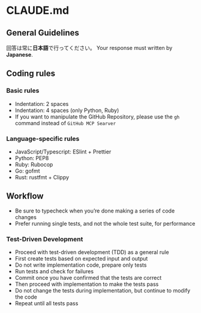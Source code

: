 # CLAUDE.md

## General Guidelines

回答は常に**日本語**で行ってください。
Your response must written by **Japanese**.

## Coding rules

### Basic rules

- Indentation: 2 spaces
- Indentation: 4 spaces (only Python, Ruby)
- If you want to manipulate the GitHub Repository, please use the `gh` command instead of `GitHub MCP Searver`

### Language-specific rules

- JavaScript/Typescript: ESlint + Prettier
- Python: PEP8
- Ruby: Rubocop
- Go: gofmt
- Rust: rustfmt + Clippy

## Workflow

- Be sure to typecheck when you’re done making a series of code changes
- Prefer running single tests, and not the whole test suite, for performance

### Test-Driven Development

- Proceed with test-driven development (TDD) as a general rule
- First create tests based on expected input and output
- Do not write implementation code, prepare only tests
- Run tests and check for failures
- Commit once you have confirmed that the tests are correct
- Then proceed with implementation to make the tests pass
- Do not change the tests during implementation, but continue to modify the code
- Repeat until all tests pass
